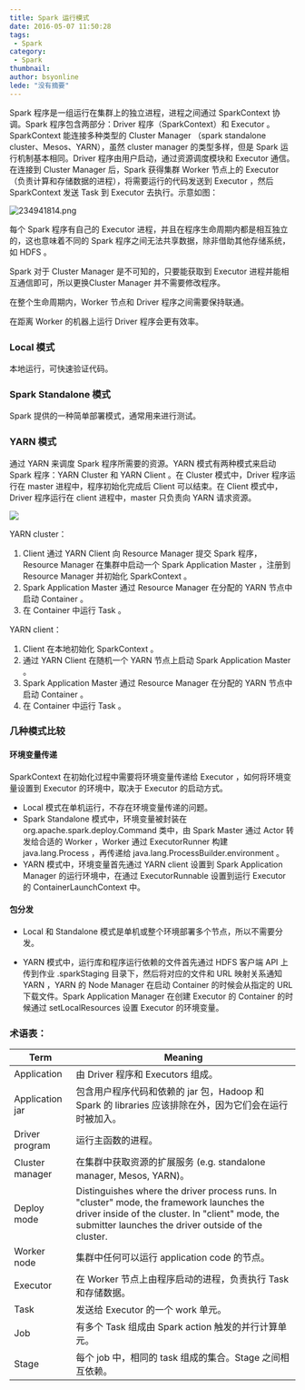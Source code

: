 ```yaml
---
title: Spark 运行模式
date: 2016-05-07 11:50:28
tags:
 - Spark
category: 
 - Spark
thumbnail: 
author: bsyonline
lede: "没有摘要"
---
```

<!-- toc -->
Spark 程序是一组运行在集群上的独立进程，进程之间通过 SparkContext 协调。Spark 程序包含两部分：Driver 程序（SparkContext）和 Executor 。SparkContext 能连接多种类型的 Cluster Manager （spark standalone cluster、Mesos、YARN），虽然 cluster manager 的类型多样，但是 Spark 运行机制基本相同。<!--more-->Driver 程序由用户启动，通过资源调度模块和 Executor 通信。在连接到 Cluster Manager 后，Spark 获得集群 Worker 节点上的 Executor （负责计算和存储数据的进程），将需要运行的代码发送到 Executor ，然后 SparkContext 发送 Task 到 Executor 去执行。示意如图：

<img src="https://z3.ax1x.com/2021/06/01/2KYw9J.png" alt="234941814.png" border="0" />

每个 Spark 程序有自己的 Executor 进程，并且在程序生命周期内都是相互独立的，这也意味着不同的 Spark 程序之间无法共享数据，除非借助其他存储系统，如 HDFS 。

Spark 对于 Cluster Manager 是不可知的，只要能获取到 Executor 进程并能相互通信即可，所以更换Cluster Manager 并不需要修改程序。

在整个生命周期内，Worker 节点和 Driver 程序之间需要保持联通。

在距离 Worker 的机器上运行 Driver 程序会更有效率。

### Local 模式

本地运行，可快速验证代码。

### Spark Standalone 模式

Spark 提供的一种简单部署模式，通常用来进行测试。

### YARN 模式

通过 YARN 来调度 Spark 程序所需要的资源。YARN 模式有两种模式来启动 Spark 程序：YARN Cluster 和 YARN Client 。在 Cluster 模式中，Driver 程序运行在 master 进程中，程序初始化完成后 Client 可以结束。在 Client 模式中，Driver 程序运行在 client 进程中，master 只负责向 YARN 请求资源。

![](https://raw.githubusercontent.com/bsyonline/pic/master/spark-on-yarn.png)

YARN cluster：

1. Client 通过 YARN Client 向 Resource Manager 提交 Spark 程序，Resource Manager 在集群中启动一个 Spark Application Master ，注册到 Resource Manager 并初始化 SparkContext 。
2. Spark Application Master 通过 Resource Manager 在分配的 YARN 节点中启动 Container 。
3. 在 Container 中运行 Task 。

YARN client：

1.  Client 在本地初始化 SparkContext 。
2.  通过 YARN Client 在随机一个 YARN 节点上启动 Spark Application Master 。
3.  Spark Application Master 通过 Resource Manager 在分配的 YARN 节点中启动 Container 。
4.  在 Container 中运行 Task 。

### 几种模式比较

#### 环境变量传递

SparkContext 在初始化过程中需要将环境变量传递给 Executor ，如何将环境变量设置到 Executor 的环境中，取决于 Executor 的启动方式。

* Local 模式在单机运行，不存在环境变量传递的问题。
* Spark Standalone 模式中，环境变量被封装在 org.apache.spark.deploy.Command 类中，由 Spark Master 通过 Actor 转发给合适的 Worker ，Worker 通过 ExecutorRunner 构建 java.lang.Process ，再传递给 java.lang.ProcessBuilder.environment 。
* YARN 模式中，环境变量首先通过 YARN client 设置到 Spark Application Manager 的运行环境中，在通过 ExecutorRunnable 设置到运行 Executor 的 ContainerLaunchContext 中。

#### 包分发

* Local 和 Standalone 模式是单机或整个环境部署多个节点，所以不需要分发。


* YARN 模式中，运行库和程序运行依赖的文件首先通过 HDFS 客户端 API 上传到作业 .sparkStaging 目录下，然后将对应的文件和 URL 映射关系通知 YARN ，YARN 的 Node Manager 在启动 Container 的时候会从指定的 URL 下载文件。Spark Application Manager 在创建 Executor 的 Container 的时候通过 setLocalResources 设置 Executor 的环境变量。

### 术语表：

| Term            | Meaning                                  |
| --------------- | ---------------------------------------- |
| Application     | 由 Driver 程序和 Executors 组成。               |
| Application jar | 包含用户程序代码和依赖的 jar 包，Hadoop 和 Spark 的 libraries 应该排除在外，因为它们会在运行时被加入。 |
| Driver program  | 运行主函数的进程。                                |
| Cluster manager | 在集群中获取资源的扩展服务 (e.g. standalone manager, Mesos, YARN)。 |
| Deploy mode     | Distinguishes where the driver process runs. In "cluster" mode, the framework launches the driver inside of the cluster. In "client" mode, the submitter launches the driver outside of the cluster. |
| Worker node     | 集群中任何可以运行 application code 的节点。          |
| Executor        | 在 Worker 节点上由程序启动的进程，负责执行 Task 和存储数据。    |
| Task            | 发送给 Executor 的一个 work 单元。                |
| Job             | 有多个 Task 组成由 Spark action 触发的并行计算单元。     |
| Stage           | 每个 job 中，相同的 task 组成的集合。Stage 之间相互依赖。    |